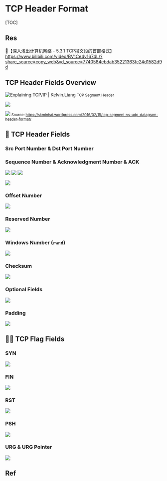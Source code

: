 # TCP Header Format

[TOC]



## Res
🔗【深入浅出计算机网络 - 5.3.1 TCP报文段的首部格式】 https://www.bilibili.com/video/BV1Ce4y1674L/?share_source=copy_web&vd_source=7740584ebdab35221363fc24d1582d9d



## TCP Header Fields Overview
![Explaining TCP/IP | Kelvin.Liang](../../../../../../Assets/Pics/TCP_header.jpeg)
<small>TCP Segment Header</small>

![](../../../../../../Assets/Pics/Screenshot%202023-04-19%20at%2012.44.14%20PM.png)

![](../../../../../../Assets/Pics/Screenshot%202023-04-19%20at%2012.45.29%20PM.png)
<small>Source: <a>https://skminhaj.wordpress.com/2016/02/15/tcp-segment-vs-udp-datagram-header-format/</a></small>



## 🤕 TCP Header Fields
### Src Port Number & Dst Port Number



### Sequence Number & Acknowledgment Number & ACK
![](../../../../../../Assets/Pics/Screenshot%202023-06-16%20at%209.52.21%20PM.png)
![](../../../../../../Assets/Pics/Screenshot%202023-06-16%20at%209.53.19%20PM.png)
![](../../../../../../Assets/Pics/Screenshot%202023-06-16%20at%209.53.37%20PM.png)


![](../../../../../../Assets/Pics/Screenshot%202023-06-16%20at%209.54.52%20PM.png)


### Offset Number
![](../../../../../../Assets/Pics/Screenshot%202023-06-16%20at%209.55.49%20PM.png)


### Reserved Number
![](../../../../../../Assets/Pics/Screenshot%202023-06-16%20at%209.56.24%20PM.png)

 
### Windows Number (`rwnd`)
![](../../../../../../Assets/Pics/Screenshot%202023-06-16%20at%209.57.48%20PM.png)


### Checksum
![](../../../../../../Assets/Pics/Screenshot%202023-06-16%20at%209.58.15%20PM.png)


### Optional Fields
![](../../../../../../Assets/Pics/Screenshot%202023-06-16%20at%2010.01.32%20PM.png)


### Padding
![](../../../../../../Assets/Pics/Screenshot%202023-06-16%20at%2010.02.08%20PM.png)



## 🏴‍☠️ TCP Flag Fields
### SYN
![](../../../../../../Assets/Pics/Screenshot%202023-06-16%20at%209.59.05%20PM.png)


### FIN
![](../../../../../../Assets/Pics/Screenshot%202023-06-16%20at%209.59.30%20PM.png)


### RST
![](../../../../../../Assets/Pics/Screenshot%202023-06-16%20at%209.59.51%20PM.png)


### PSH
![](../../../../../../Assets/Pics/Screenshot%202023-06-16%20at%2010.00.41%20PM.png)


### URG & URG Pointer
![](../../../../../../Assets/Pics/Screenshot%202023-06-16%20at%2010.00.17%20PM.png)



## Ref

